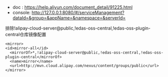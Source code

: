 
- doc : https://help.aliyun.com/document_detail/91225.html
- console: http://127.0.0.1:8080/#/serviceManagement?dataId=&group=&appName=&namespace=&serverId=


排除!alipay-cloud-server@public,!edas-oss-central,!edas-oss-plugin-central仓库镜像配置

```
<mirror>
<id>mirror-all</id>
  <mirrorOf>*,!alipay-cloud-server@public,!edas-oss-central,!edas-oss-plugin-central</mirrorOf>
  <name>mirror</name>
  <url>http://mvn.cloud.alipay.com/nexus/content/groups/public</url>
</mirror>
```